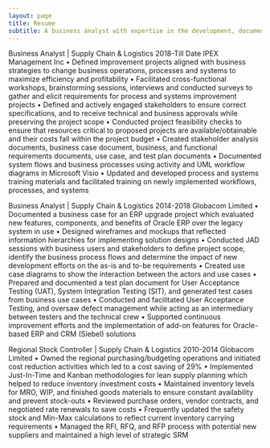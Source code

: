 ```yaml
---
layout: page
title: Resume
subtitle: A business analyst with expertise in the development, documentation, and implementation of system and process improvements, leading cross-functional teams to drive the achievement of business objectives. An outstanding communicator with project management skills seeking the opportunity to utilize his skills and experience in a product development role.
---
```


Business Analyst | Supply Chain & Logistics			   	                 	   2018-Till Date
IPEX Management Inc
•	Defined improvement projects aligned with business strategies to change business operations, processes and systems to maximize efficiency and profitability 
•	Facilitated cross-functional workshops, brainstorming sessions, interviews and conducted surveys to gather and elicit requirements for process and systems improvement projects 
•	Defined and actively engaged stakeholders to ensure correct specifications, and to receive technical and  business approvals while preserving the project scope 
•	Conducted project feasibility checks to ensure that resources critical to proposed projects are available/obtainable and their costs fall within the project budget
•	Created stakeholder analysis documents, business case document, business, and functional requirements documents, use case, and test plan documents
•	Documented system flows and business processes using activity and UML workflow diagrams in Microsoft Visio
•	Updated and developed process and systems training materials and facilitated training on newly implemented workflows, processes, and systems


Business Analyst | Supply Chain & Logistics						         2014-2018
Globacom Limited
•	Documented a business case for an ERP upgrade project which evaluated new features, components, and benefits of Oracle ERP over the legacy system in use 
•	Designed wireframes and mockups that reflected information hierarchies for implementing solution designs
•	Conducted JAD sessions with business users and stakeholders to define project scope, identify the business process flows and determine the impact of new development efforts on the as-is and to-be requirements
•	Created use case diagrams to show the interaction between the actors and use cases
•	Prepared and documented a test plan document for User Acceptance Testing (UAT), System Integration Testing (SIT), and generated test cases from business use cases 
•	Conducted and facilitated User Acceptance Testing, and oversaw defect management while acting as an intermediary between testers and the technical crew
•	Supported continuous improvement efforts and the implementation of add-on features for Oracle-based ERP and CRM (Siebel) solutions 


Regional Stock Controller | Supply Chain & Logistics		        		                        2010-2014
Globacom Limited
•	Owned the regional purchasing/budgeting operations and initiated cost reduction activities which led to a cost saving of 29%
•	Implemented Just-In-Time and Kanban methodologies for lean supply planning which helped to reduce inventory investment costs
•	Maintained inventory levels for MRO, WIP, and finished goods materials to ensure constant availability and prevent stock-outs
•	Reviewed purchase orders, vendor contracts, and negotiated rate renewals to save costs
•	Frequently updated the safety stock and Min-Max calculations to reflect current inventory carrying requirements
•	Managed the RFI, RFQ, and RFP process with potential new suppliers and maintained a high level of strategic SRM

